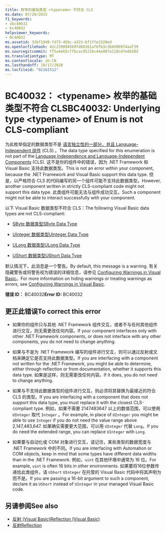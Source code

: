 ```yaml
---
title: 枚举的基础类型 <typename> 不符合 CLS
ms.date: 07/20/2015
f1_keywords:
- vbc40032
- bc40032
helpviewer_keywords:
- BC40032
ms.assetid: 32bf1949-fd73-456c-a323-bf1ffe1320ed
ms.openlocfilehash: 42c2398945b97d68161af6fb3c3b69909f4aaf39
ms.sourcegitcommit: ff5a4eb5cffbcac9521bc44a907a118cd7e8638d
ms.translationtype: MT
ms.contentlocale: zh-CN
ms.lasthandoff: 10/17/2020
ms.locfileid: "92161512"
---
```

# <a name="bc40032-underlying-type-typename-of-enum-is-not-cls-compliant"></a><span data-ttu-id="7b5f1-102">BC40032： \<typename> 枚举的基础类型不符合 CLS</span><span class="sxs-lookup"><span data-stu-id="7b5f1-102">BC40032: Underlying type \<typename> of Enum is not CLS-compliant</span></span>

<span data-ttu-id="7b5f1-103">为此枚举指定的数据类型不是 [语言独立性的一部分，并且 Language-Independent 组件](../../../standard/language-independence-and-language-independent-components.md) (CLS) 。</span><span class="sxs-lookup"><span data-stu-id="7b5f1-103">The data type specified for this enumeration is not part of the [Language Independence and Language-Independent Components](../../../standard/language-independence-and-language-independent-components.md) (CLS).</span></span> <span data-ttu-id="7b5f1-104">这不是你的组件中的错误，因为 .NET Framework 和 Visual Basic 支持此数据类型。</span><span class="sxs-lookup"><span data-stu-id="7b5f1-104">This is not an error within your component, because the .NET Framework and Visual Basic support this data type.</span></span> <span data-ttu-id="7b5f1-105">但是，以严格符合 CLS 的代码编写的另一个组件可能不支持此数据类型。</span><span class="sxs-lookup"><span data-stu-id="7b5f1-105">However, another component written in strictly CLS-compliant code might not support this data type.</span></span> <span data-ttu-id="7b5f1-106">此类组件可能无法与组件成功交互。</span><span class="sxs-lookup"><span data-stu-id="7b5f1-106">Such a component might not be able to interact successfully with your component.</span></span>

 <span data-ttu-id="7b5f1-107">以下 Visual Basic 数据类型不符合 CLS：</span><span class="sxs-lookup"><span data-stu-id="7b5f1-107">The following Visual Basic data types are not CLS-compliant:</span></span>

- [<span data-ttu-id="7b5f1-108">SByte 数据类型</span><span class="sxs-lookup"><span data-stu-id="7b5f1-108">SByte Data Type</span></span>](../data-types/sbyte-data-type.md)

- [<span data-ttu-id="7b5f1-109">UInteger 数据类型</span><span class="sxs-lookup"><span data-stu-id="7b5f1-109">UInteger Data Type</span></span>](../data-types/uinteger-data-type.md)

- [<span data-ttu-id="7b5f1-110">ULong 数据类型</span><span class="sxs-lookup"><span data-stu-id="7b5f1-110">ULong Data Type</span></span>](../data-types/ulong-data-type.md)

- [<span data-ttu-id="7b5f1-111">UShort 数据类型</span><span class="sxs-lookup"><span data-stu-id="7b5f1-111">UShort Data Type</span></span>](../data-types/ushort-data-type.md)

 <span data-ttu-id="7b5f1-112">默认情况下，此消息是一个警告。</span><span class="sxs-lookup"><span data-stu-id="7b5f1-112">By default, this message is a warning.</span></span> <span data-ttu-id="7b5f1-113">有关隐藏警告或将警告视为错误的详细信息，请参见 [Configuring Warnings in Visual Basic](/visualstudio/ide/configuring-warnings-in-visual-basic)。</span><span class="sxs-lookup"><span data-stu-id="7b5f1-113">For more information on hiding warnings or treating warnings as errors, see [Configuring Warnings in Visual Basic](/visualstudio/ide/configuring-warnings-in-visual-basic).</span></span>

 <span data-ttu-id="7b5f1-114">**错误 ID：** BC40032</span><span class="sxs-lookup"><span data-stu-id="7b5f1-114">**Error ID:** BC40032</span></span>

## <a name="to-correct-this-error"></a><span data-ttu-id="7b5f1-115">更正此错误</span><span class="sxs-lookup"><span data-stu-id="7b5f1-115">To correct this error</span></span>

- <span data-ttu-id="7b5f1-116">如果你的组件只与其他 .NET Framework 组件交互，或者不与任何其他组件进行交互，则无需更改任何内容。</span><span class="sxs-lookup"><span data-stu-id="7b5f1-116">If your component interfaces only with other .NET Framework components, or does not interface with any other components, you do not need to change anything.</span></span>

- <span data-ttu-id="7b5f1-117">如果与不是为 .NET Framework 编写的组件进行交互，则可以通过反射或文档来确定它是否支持此数据类型。</span><span class="sxs-lookup"><span data-stu-id="7b5f1-117">If you are interfacing with a component not written for the .NET Framework, you might be able to determine, either through reflection or from documentation, whether it supports this data type.</span></span> <span data-ttu-id="7b5f1-118">如果是这样，则无需更改任何内容。</span><span class="sxs-lookup"><span data-stu-id="7b5f1-118">If it does, you do not need to change anything.</span></span>

- <span data-ttu-id="7b5f1-119">如果与不支持此数据类型的组件进行交互，则必须将其替换为最接近的符合 CLS 的类型。</span><span class="sxs-lookup"><span data-stu-id="7b5f1-119">If you are interfacing with a component that does not support this data type, you must replace it with the closest CLS-compliant type.</span></span> <span data-ttu-id="7b5f1-120">例如，如果不需要 2147483647 以上的数值范围，可以使用 `UInteger` 取代 `Integer` 。</span><span class="sxs-lookup"><span data-stu-id="7b5f1-120">For example, in place of `UInteger` you might be able to use `Integer` if you do not need the value range above 2,147,483,647.</span></span> <span data-ttu-id="7b5f1-121">如果确实需要更大范围，可以用 `UInteger` 代替 `Long`。</span><span class="sxs-lookup"><span data-stu-id="7b5f1-121">If you do need the extended range, you can replace `UInteger` with `Long`.</span></span>

- <span data-ttu-id="7b5f1-122">如果要与自动化或 COM 对象进行交互，请记住，某些类型的数据宽度与 .NET Framework 中的不同。</span><span class="sxs-lookup"><span data-stu-id="7b5f1-122">If you are interfacing with Automation or COM objects, keep in mind that some types have different data widths than in the .NET Framework.</span></span> <span data-ttu-id="7b5f1-123">例如，`uint` 在其他环境中通常为 16 位。</span><span class="sxs-lookup"><span data-stu-id="7b5f1-123">For example, `uint` is often 16 bits in other environments.</span></span> <span data-ttu-id="7b5f1-124">如果要将16位参数传递给此类组件，请 `UShort` `UInteger` 在托管的 Visual Basic 代码中将其声明为而不是。</span><span class="sxs-lookup"><span data-stu-id="7b5f1-124">If you are passing a 16-bit argument to such a component, declare it as `UShort` instead of `UInteger` in your managed Visual Basic code.</span></span>

## <a name="see-also"></a><span data-ttu-id="7b5f1-125">另请参阅</span><span class="sxs-lookup"><span data-stu-id="7b5f1-125">See also</span></span>

- [<span data-ttu-id="7b5f1-126">反射 (Visual Basic)</span><span class="sxs-lookup"><span data-stu-id="7b5f1-126">Reflection (Visual Basic)</span></span>](../../programming-guide/concepts/reflection.md)
- [<span data-ttu-id="7b5f1-127">反射</span><span class="sxs-lookup"><span data-stu-id="7b5f1-127">Reflection</span></span>](../../../framework/reflection-and-codedom/reflection.md)
